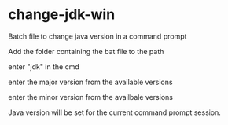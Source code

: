 # change-jdk-win
Batch file to change java version in a command prompt

Add the folder containing the bat file to the path 

enter "jdk" in the cmd 

enter the major version from the available versions 

enter the minor version from the availbale versions

Java version will be set for the current command prompt session.
